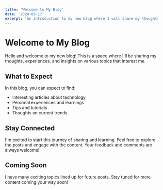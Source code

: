 ```yaml
---
title: 'Welcome to My Blog'
date: '2024-03-17'
excerpt: 'An introduction to my new blog where I will share my thoughts and experiences.'
---
```


# Welcome to My Blog

Hello and welcome to my new blog! This is a space where I'll be sharing my thoughts, experiences, and insights on various topics that interest me.

## What to Expect

In this blog, you can expect to find:

- Interesting articles about technology
- Personal experiences and learnings
- Tips and tutorials
- Thoughts on current trends

## Stay Connected

I'm excited to start this journey of sharing and learning. Feel free to explore the posts and engage with the content. Your feedback and comments are always welcome!

## Coming Soon

I have many exciting topics lined up for future posts. Stay tuned for more content coming your way soon! 